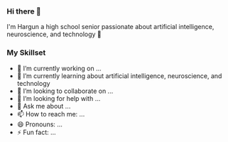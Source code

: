 ### Hi there 👋

I'm Hargun a high school senior passionate about artificial intelligence, neuroscience, and technology 🧠

### My Skillset
- 🔭 I’m currently working on ...
- 🌱 I’m currently learning about artificial intelligence, neuroscience, and technology 
- 👯 I’m looking to collaborate on ...
- 🤔 I’m looking for help with ...
- 💬 Ask me about ...
- 📫 How to reach me: ...
- 😄 Pronouns: ...
- ⚡ Fun fact: ...
